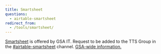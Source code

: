 ```yaml
---
title: Smartsheet
questions:
  - airtable-smartsheet
redirect_from:
  - /tools/smartsheet/
---
```


[Smartsheet](https://www.smartsheet.com/) is offered by GSA IT. Request to be added to the TTS Group in the [#airtable-smartsheet](https://gsa-tts.slack.com/messages/airtable-smartsheet/) channel. [GSA-wide information.](https://insite.gsa.gov/employee-resources/information-technology/do-it-yourself-self-help/software-and-applications/smartsheet-gov)
